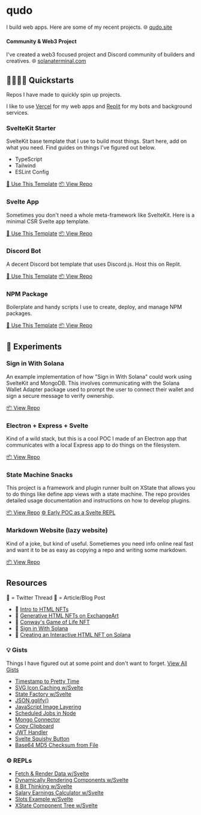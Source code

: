 # qudo
I build web apps. Here are some of my recent projects.
🌐 [qudo.site](https://qudo.site)

#### Community & Web3 Project
I've created a web3 focused project and Discord community of builders and creatives.
🌐 [solanaterminal.com](https://solanaterminal.com)

## 🏃🏻‍♂️💨 Quickstarts
Repos I have made to quickly spin up projects.

I like to use [Vercel](https://vercel.com/) for my web apps and [Replit](https://replit.com/) for my bots and background services. 

### SvelteKit Starter
SvelteKit base template that I use to build most things. Start here, add on what you need. Find guides on things I've figured out below.  

- TypeScript
- Tailwind
- ESLint Config

[🚀 Use This Template](https://github.com/qudo-code/template--sveltekit/generate)
[📦 View Repo](https://github.com/qudo-code/template--sveltekit/generate)

### Svelte App
Sometimes you don't need a whole meta-framework like SvelteKit. Here is a minimal CSR Svelte app template.

[🚀 Use This Template](https://github.com/qudo-code/template--svelte/generate)
[📦 View Repo](https://github.com/qudo-code/template--svelte)

### Discord Bot
A decent Discord bot template that uses Discord.js. Host this on Replit.

[🚀 Use This Template](https://github.com/qudo-code/template--discord-bot/generate)
[📦 View Repo](https://github.com/qudo-code/template--discord-bot)

### NPM Package
Boilerplate and handy scripts I use to create, deploy, and manage NPM packages.

[🚀 Use This Template](https://github.com/qudo-code/template--npm-package/generate)
[📦 View Repo](https://github.com/qudo-code/template--npm-package)

## 🧪 Experiments
### Sign in With Solana
An example implementation of how "Sign in With Solana" could work using SvelteKit and MongoDB. This involves communicating with the Solana Wallet Adapter package used to prompt the user to connect their wallet and sign a secure message to verify ownership.

[📦 View Repo](https://github.com/qudo-code/svelte-sign-in-with-solana)

### Electron + Express + Svelte
Kind of a wild stack, but this is a cool POC I made of an Electron app that communicates with a local Express app to do things on the filesystem.

[📦 View Repo](https://github.com/qudo-code/template--electron-express-svelte)

### State Machine Snacks
This project is a framework and plugin runner built on XState that allows you to do things like define app views with a state machine. The repo provides detailed usage documentation and instructions on how to develop plugins.

[📦 View Repo](https://github.com/qudo-code/template--electron-express-svelte)
[⚙️ Early POC as a Svelte REPL](https://svelte.dev/repl/41dcf49502434b6a9a22acd5d042bfae?version=3.55.0)


### Markdown Website (lazy website)
Kind of a joke, but kind of useful. Sometiemes you need info online real fast and want it to be as easy as copying a repo and writing some markdown.

[📦 View Repo](https://github.com/qudo-code/template--markdown-website)

## Resources
🧵 = Twitter Thread
📝 = Article/Blog Post
- 🧵 [Intro to HTML NFTs](https://twitter.com/_qudo/status/1586860095841128449?s=20&t=9forSndJ2zDRblOU3Yv6_g)
- 🧵 [Generative HTML NFTs on ExchangeArt](https://twitter.com/_qudo/status/1591151089164095490?s=20&t=9forSndJ2zDRblOU3Yv6_g)
- 🧵 [Conway's Game of Life NFT](https://twitter.com/_qudo/status/1592177938761666561?s=20&t=9forSndJ2zDRblOU3Yv6_g)
- 🧵 [Sign in With Solana](https://twitter.com/_qudo/status/1593740408861134848?s=20&t=IIk1pvuA-4g8pHLAPygqyQ)
- 📝 [Creating an Interactive HTML NFT on Solana](https://medium.com/@qudo_40051/creating-an-interactive-html-nft-on-solana-46ab19d116e0)

### 💡 Gists
Things I have figured out at some point and don't want to forget.
[View All Gists](https://gist.github.com/qudo-code)
- [Timestamp to Pretty Time](https://gist.github.com/qudo-code/f33653cff0b5431914fa64cd45c223d9)
- [SVG Icon Caching w/Svelte](https://gist.github.com/qudo-code/5ab764ea1787f5d5475f5493d27a7ec7)
- [State Factory w/Svelte](https://gist.github.com/qudo-code/e241814d8448d0c1cccb4b998eda5cea)
- [JSON.gqlify()](https://gist.github.com/qudo-code/391bace184936e20ea4cf091db896814)
- [JavaScript Image Layering](https://gist.github.com/qudo-code/3797880ed684487b5f3ac558c4fdb7ef)
- [Scheduled Jobs in Node](https://gist.github.com/qudo-code/e084f13b5ad6b80fdbbad250fdcf7b30)
- [Mongo Connector](https://gist.github.com/qudo-code/17b1a25286afdc85b53a8ea335d1e9b1) 
- [Copy Clipboard](https://gist.github.com/qudo-code/5c57429358b109b35ab0dd5464ff5ebe)
- [JWT Handler](https://gist.github.com/qudo-code/1fbfd0c5cff71eb94a0c82649a97f631)
- [Svelte Squishy Button](https://gist.github.com/qudo-code/d7d1f13b420aabff1bf7aaa60bf60a3a)
- [Base64 MD5 Checksum from File](https://gist.github.com/qudo-code/b985509f1656ee41db721059790dfbe4)

### ⚙️ REPLs
- [Fetch & Render Data w/Svelte](https://svelte.dev/repl/4cab5caa7a5d40cbabced320290ec820?version=3.55.0)
- [Dynamically Rendering Components w/Svelte](https://svelte.dev/repl/106907cedf3d4de9a65976315f43a03b?version=3.55.0)
- [8 Bit Thinking w/Svelte](https://svelte.dev/repl/5d38d199f3494c45a76e05d2d480ae54?version=3.55.0)
- [Salary Earnings Calculator w/Svelte](https://svelte.dev/repl/761588a2136e462c90c50e712bd21e07?version=3.55.0)
- [Slots Example w/Svelte](https://svelte.dev/repl/9ade514ff7194613b8367e225afd1c2a?version=3.55.0)
- [XState Component Tree w/Svelte](https://svelte.dev/repl/41dcf49502434b6a9a22acd5d042bfae?version=3.55.0)